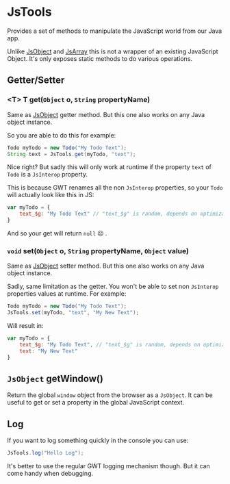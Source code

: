# JsTools

Provides a set of methods to manipulate the JavaScript world from our Java app.

Unlike [JsObject](./js-object.md) and [JsArray](./js-array.md) this is not a wrapper of an existing JavaScript Object.
It's only exposes static methods to do various operations.

## Getter/Setter

### &lt;T&gt; T get(`Object` o, `String` propertyName)

Same as [JsObject](./js-object.md) getter method.
But this one also works on any Java object instance.

So you are able to do this for example:

```java
Todo myTodo = new Todo("My Todo Text");
String text = JsTools.get(myTodo, "text");
```

Nice right?
But sadly this will only work at runtime if the property `text` of `Todo` is a `JsInterop` property.

This is because GWT renames all the non `JsInterop` properties, so your `Todo` will actually look like this in JS:

```js
var myTodo = {
	text_$g: "My Todo Text" // "text_$g" is random, depends on optimizations
}
```

And so your get will return `null` ☹️  .

### `void` set(`Object` o, `String` propertyName, `Object` value)

Same as [JsObject](./js-object.md) setter method.
But this one also works on any Java object instance.

Sadly, same limitation as the getter.
You won't be able to set non `JsInterop` properties values at runtime.
For example:

```java
Todo myTodo = new Todo("My Todo Text");
JsTools.set(myTodo, "text", "My New Text");
```

Will result in:

```js
var myTodo = {
	text_$g: "My Todo Text", // "text_$g" is random, depends on optimizations,
	text: "My New Text"
}
```

## `JsObject` getWindow()

Return the global `window` object from the browser as a `JsObject`.
It can be useful to get or set a property in the global JavaScript context.

## Log

If you want to log something quickly in the console you can use:
```java
JsTools.log("Hello Log");
```

It's better to use the regular GWT logging mechanism though.
But it can come handy when debugging.